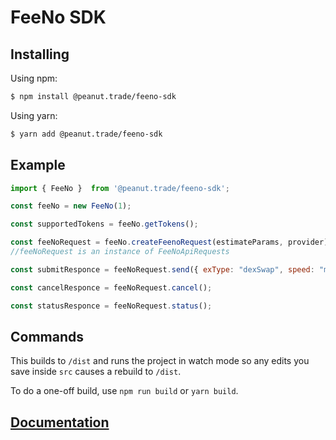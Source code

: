 # FeeNo SDK

## Installing

Using npm:

```bash
$ npm install @peanut.trade/feeno-sdk
```

Using yarn:

```bash
$ yarn add @peanut.trade/feeno-sdk
```

## Example

```js
import { FeeNo }  from '@peanut.trade/feeno-sdk';

const feeNo = new FeeNo(1);

const supportedTokens = feeNo.getTokens();

const feeNoRequest = feeNo.createFeenoRequest(estimateParams, provider);
//feeNoRequest is an instance of FeeNoApiRequests

const submitResponce = feeNoRequest.send({ exType: "dexSwap", speed: "medium" });

const cancelResponce = feeNoRequest.cancel();

const statusResponce = feeNoRequest.status();
```

## Commands

This builds to `/dist` and runs the project in watch mode so any edits you save inside `src` causes a rebuild to `/dist`.

To do a one-off build, use `npm run build` or `yarn build`.

## [Documentation](https://peanut-trade.github.io/feeno-sdk/index.html)
